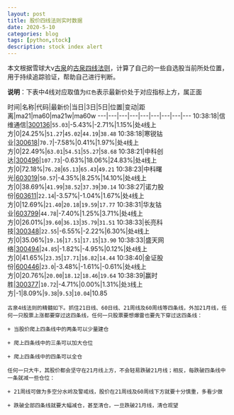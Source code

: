 ```yaml
---
layout: post
title: 股价四线法则实时数据
date: 2020-5-10
categories: blog
tags: [python,stock]
description: stock index alert
---
```



本文根据雪球大v[古泉](https://xueqiu.com/u/7148646888)的[古泉四线法则](https://xueqiu.com/7148646888/130498192)，计算了自己的一些自选股当前所处位置，用于持续追踪验证，帮助自己进行判断。

**说明**：下表中4线对应取值为`红色`表示最新价处于对应指标上方，属正面

时间|名称|代码|最新价|当日|3日|5日|位置|变动|距离|ma21|ma60|ma21w|ma60w
---|---|---|---|---|---|---|---|---
10:38:18|信维通信|[300136](https://xueqiu.com/S/SZ300136)|`55.03`|-5.43%|-2.71%|1.15%|处`4`线上方|0|24.25%|`51.27`|`45.02`|`44.19`|`38.48`
10:38:18|寒锐钴业|[300618](https://xueqiu.com/S/SZ300618)|`70.7`|-7.58%|0.41%|1.97%|处`4`线上方|0|22.49%|`63.01`|`54.51`|`55.27`|`58.68`
10:38:21|中科创达|[300496](https://xueqiu.com/S/SZ300496)|`107.73`|-0.63%|18.06%|24.83%|处`4`线上方|0|72.18%|`76.28`|`65.13`|`65.43`|`49.21`
10:38:23|中科曙光|[603019](https://xueqiu.com/S/SH603019)|`50.57`|-4.35%|8.25%|14.10%|处`4`线上方|0|38.69%|`41.99`|`38.52`|`37.39`|`30.14`
10:38:27|诺力股份|[603611](https://xueqiu.com/S/SH603611)|`22.14`|-3.57%|-1.04%|1.67%|处`4`线上方|0|12.69%|`21.40`|`20.18`|`19.59`|`17.77`
10:38:31|华友钴业|[603799](https://xueqiu.com/S/SH603799)|`44.78`|-7.40%|1.25%|3.71%|处`4`线上方|0|26.01%|`39.60`|`36.13`|`35.79`|`31.51`
10:38:33|长亮科技|[300348](https://xueqiu.com/S/SZ300348)|`22.55`|-6.55%|-2.22%|6.30%|处`4`线上方|0|35.06%|`19.16`|`17.51`|`17.15`|`13.90`
10:38:33|盛天网络|[300494](https://xueqiu.com/S/SZ300494)|`24.85`|-1.82%|-4.95%|0.12%|处`4`线上方|0|41.65%|`23.35`|`17.71`|`16.82`|`14.44`
10:38:40|金证股份|[600446](https://xueqiu.com/S/SH600446)|`23.0`|-3.48%|-1.61%|-0.61%|处`4`线上方|0|20.76%|`20.00`|`18.12`|`18.46`|`19.64`
10:38:39|赢时胜|[300377](https://xueqiu.com/S/SZ300377)|`10.72`|-4.71%|0.00%|1.31%|处`3`线上方|-1|8.09%|`9.38`|`9.53`|`10.04`|10.85

```
古泉4线法则的精髓如下。抓住21日线、60日线、21周线及60周线等四条线，外加21月线，任何一只股票上涨都要穿过这四条线，任何一只股票要想爆雷也要先下穿过这四条线：

+ 当股价爬上四条线中的两条可以少量建仓

+ 爬上四条线中的三条可以加大仓位

+ 爬上四条线中的四条可以全仓

任何一只大牛，其股价都会坚守在21月线上方，不会轻易跌破21月线；相反，每跌破四条线中一条就减一些仓位：

+ 21周线可做为多空分水岭及警戒线，股价在21周线及60周线下方就要十分慎重，多看少做

+ 跌破全部四条线就要大幅减仓，甚至清仓，一旦跌破21月线，清仓观望
```